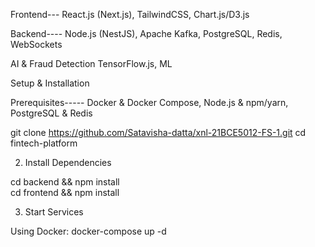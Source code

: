 Frontend---
React.js (Next.js), 
TailwindCSS, 
Chart.js/D3.js

Backend----
Node.js (NestJS), 
Apache Kafka, 
PostgreSQL, 
Redis, 
WebSockets

AI & Fraud Detection
TensorFlow.js, 
ML

Setup & Installation

Prerequisites-----
Docker & Docker Compose, 
Node.js & npm/yarn, 
PostgreSQL & Redis

git clone https://github.com/Satavisha-datta/xnl-21BCE5012-FS-1.git
cd fintech-platform

2. Install Dependencies

cd backend && npm install  
cd frontend && npm install  

3. Start Services

Using Docker: docker-compose up -d
